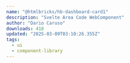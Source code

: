 ```yaml
---
name: "@htmlbricks/hb-dashboard-card1"
description: "Svelte Area Code WebComponent"
author: "Dario Caruso"
downloads: 418
updated: "2025-03-09T03:10:26.355Z"
tags: 
  - ui
  - component-library
---
```

